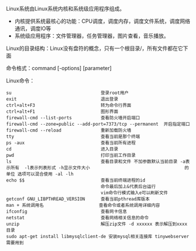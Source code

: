 Linux系统由Linux系统内核和系统级应用程序组成。

- 内核提供系统最核心的功能：CPU调度，调度内存，调度文件系统，调度网络通讯，调度IO等
- 系统级应用程序：文件管理器，任务管理器，图片查看，音乐播放。

Linux的目录结构：Linux没有盘符的概念，只有一个根目录/，所有文件都在它下面

命令格式：command [-options] [parameter]

Linux命令：

```shell
su  								登录root用户
exit 								退出登录
ctrl+alt+F3 						转为命令行界面
ctrl+alt+F1							图形界面
firewall-cmd --list-ports  			查看防火墙开启端口
firewall-cmd --zone=public --add-port=7373/tcp --permanent  开启指定端口
firewall-cmd --reload 				重新加载防火墙
tty  								查看当前是那个终端
ps -aux  							查看当前所有进程
cd 									进入目录
pwd									打印当前工作目录
ls									查看目录和文件 不加参数默认当前目录 -a表示所有  -l表示列表形式 -h显示文件大小									的单位 选项可以混合使用 -al -lh
echo $$								查看当前终端进程的id
									命令最后加上&代表后台运行
									vim命令行模式输入e可以刷新文件
getconf GNU_LIBPTHREAD_VERSION		查看当前pthread库版本
man + 系统调用名                    	查看命令或者系统调用详细内容
ifconfig							查看网卡信息
netstat								查看网络相关信息的命令
unzip								解压zip文件 -d xxxxxx 表示解压到xxxx目录
sudo apt-get install libmysqlclient-de 安装mysql相关连接库 tinywebserver需要用到

```



